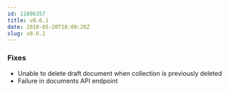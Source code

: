 ```yaml
---
id: 11086357
title: v0.6.1
date: 2018-05-20T18:09:28Z
slug: v0.6.1
---
```

    
### Fixes

- Unable to delete draft document when collection is previously deleted
- Failure in documents API endpoint
      